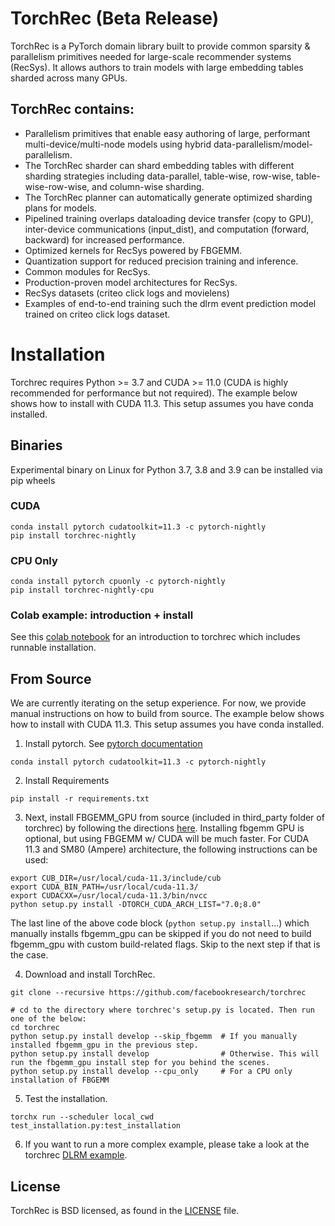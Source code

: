 # TorchRec (Beta Release)

TorchRec is a PyTorch domain library built to provide common sparsity & parallelism primitives needed for large-scale recommender systems (RecSys). It allows authors to train models with large embedding tables sharded across many GPUs.

## TorchRec contains:
- Parallelism primitives that enable easy authoring of large, performant multi-device/multi-node models using hybrid data-parallelism/model-parallelism.
- The TorchRec sharder can shard embedding tables with different sharding strategies including data-parallel, table-wise, row-wise, table-wise-row-wise, and column-wise sharding.
- The TorchRec planner can automatically generate optimized sharding plans for models.
- Pipelined training overlaps dataloading device transfer (copy to GPU), inter-device communications (input_dist), and computation (forward, backward) for increased performance.
- Optimized kernels for RecSys powered by FBGEMM.
- Quantization support for reduced precision training and inference.
- Common modules for RecSys.
- Production-proven model architectures for RecSys.
- RecSys datasets (criteo click logs and movielens)
- Examples of end-to-end training such the dlrm event prediction model trained on criteo click logs dataset.

# Installation

Torchrec requires Python >= 3.7 and CUDA >= 11.0 (CUDA is highly recommended for performance but not required). The example below shows how to install with CUDA 11.3. This setup assumes you have conda installed.

## Binaries

Experimental binary on Linux for Python 3.7, 3.8 and 3.9 can be installed via pip wheels

### CUDA
```
conda install pytorch cudatoolkit=11.3 -c pytorch-nightly
pip install torchrec-nightly
```

### CPU Only
```
conda install pytorch cpuonly -c pytorch-nightly
pip install torchrec-nightly-cpu
```

### Colab example: introduction + install
See this [colab notebook](https://colab.research.google.com/drive/1fG151tLmPpF4qw_kkEyD2-RhcywfDnbV) for an introduction to torchrec which includes runnable installation.

## From Source

We are currently iterating on the setup experience. For now, we provide manual instructions on how to build from source. The example below shows how to install with CUDA 11.3. This setup assumes you have conda installed.

1. Install pytorch. See [pytorch documentation](https://pytorch.org/get-started/locally/)
```
conda install pytorch cudatoolkit=11.3 -c pytorch-nightly
```

2. Install Requirements
```
pip install -r requirements.txt
```

3. Next, install FBGEMM_GPU from source (included in third_party folder of torchrec) by following the directions [here](https://github.com/pytorch/FBGEMM/tree/main/fbgemm_gpu). Installing fbgemm GPU is optional, but using FBGEMM w/ CUDA will be much faster. For CUDA 11.3 and SM80 (Ampere) architecture, the following instructions can be used:
```
export CUB_DIR=/usr/local/cuda-11.3/include/cub
export CUDA_BIN_PATH=/usr/local/cuda-11.3/
export CUDACXX=/usr/local/cuda-11.3/bin/nvcc
python setup.py install -DTORCH_CUDA_ARCH_LIST="7.0;8.0"
```
The last line of the above code block (`python setup.py install`...) which manually installs fbgemm_gpu can be skipped if you do not need to build fbgemm_gpu with custom build-related flags. Skip to the next step if that is the case.

4. Download and install TorchRec.
```
git clone --recursive https://github.com/facebookresearch/torchrec

# cd to the directory where torchrec's setup.py is located. Then run one of the below:
cd torchrec
python setup.py install develop --skip_fbgemm  # If you manually installed fbgemm_gpu in the previous step.
python setup.py install develop                # Otherwise. This will run the fbgemm_gpu install step for you behind the scenes.
python setup.py install develop --cpu_only     # For a CPU only installation of FBGEMM
```

5. Test the installation.
```
torchx run --scheduler local_cwd test_installation.py:test_installation
```

6. If you want to run a more complex example, please take a look at the torchrec [DLRM example](torchrec/github/examples/dlrm/dlrm_main.py).

## License
TorchRec is BSD licensed, as found in the [LICENSE](LICENSE) file.
